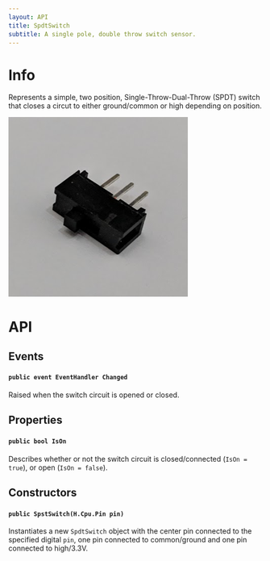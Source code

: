 ```yaml
---
layout: API
title: SpdtSwitch
subtitle: A single pole, double throw switch sensor.
---
```


# Info

Represents a simple, two position, Single-Throw-Dual-Throw (SPDT) switch that closes a circut to either ground/common or high depending on position.

![](SPDT_Switch.png)

# API

## Events

#### `public event EventHandler Changed`

Raised when the switch circuit is opened or closed.

## Properties

#### `public bool IsOn`

Describes whether or not the switch circuit is closed/connected (`IsOn = true`), or open (`IsOn = false`).

## Constructors

#### `public SpstSwitch(H.Cpu.Pin pin)`

Instantiates a new `SpdtSwitch` object with the center pin connected to the specified digital `pin`, one pin connected to common/ground and one pin connected to high/3.3V.